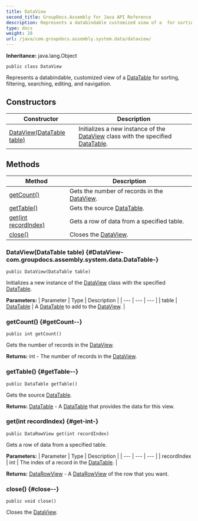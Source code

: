 ```yaml
---
title: DataView
second_title: GroupDocs.Assembly for Java API Reference
description: Represents a databindable customized view of a  for sorting filtering searching editing and navigation.
type: docs
weight: 28
url: /java/com.groupdocs.assembly.system.data/dataview/
---
```

**Inheritance:**
java.lang.Object
```
public class DataView
```

Represents a databindable, customized view of a [DataTable](../../com.groupdocs.assembly.system.data/datatable) for sorting, filtering, searching, editing, and navigation.
## Constructors

| Constructor | Description |
| --- | --- |
| [DataView(DataTable table)](#DataView-com.groupdocs.assembly.system.data.DataTable-) | Initializes a new instance of the [DataView](../../com.groupdocs.assembly.system.data/dataview) class with the specified [DataTable](../../com.groupdocs.assembly.system.data/datatable). |
## Methods

| Method | Description |
| --- | --- |
| [getCount()](#getCount--) | Gets the number of records in the [DataView](../../com.groupdocs.assembly.system.data/dataview). |
| [getTable()](#getTable--) | Gets the source [DataTable](../../com.groupdocs.assembly.system.data/datatable). |
| [get(int recordIndex)](#get-int-) | Gets a row of data from a specified table. |
| [close()](#close--) | Closes the [DataView](../../com.groupdocs.assembly.system.data/dataview). |
### DataView(DataTable table) {#DataView-com.groupdocs.assembly.system.data.DataTable-}
```
public DataView(DataTable table)
```


Initializes a new instance of the [DataView](../../com.groupdocs.assembly.system.data/dataview) class with the specified [DataTable](../../com.groupdocs.assembly.system.data/datatable).

**Parameters:**
| Parameter | Type | Description |
| --- | --- | --- |
| table | [DataTable](../../com.groupdocs.assembly.system.data/datatable) | A [DataTable](../../com.groupdocs.assembly.system.data/datatable) to add to the [DataView](../../com.groupdocs.assembly.system.data/dataview). |

### getCount() {#getCount--}
```
public int getCount()
```


Gets the number of records in the [DataView](../../com.groupdocs.assembly.system.data/dataview).

**Returns:**
int - The number of records in the [DataView](../../com.groupdocs.assembly.system.data/dataview).
### getTable() {#getTable--}
```
public DataTable getTable()
```


Gets the source [DataTable](../../com.groupdocs.assembly.system.data/datatable).

**Returns:**
[DataTable](../../com.groupdocs.assembly.system.data/datatable) - A [DataTable](../../com.groupdocs.assembly.system.data/datatable) that provides the data for this view.
### get(int recordIndex) {#get-int-}
```
public DataRowView get(int recordIndex)
```


Gets a row of data from a specified table.

**Parameters:**
| Parameter | Type | Description |
| --- | --- | --- |
| recordIndex | int | The index of a record in the [DataTable](../../com.groupdocs.assembly.system.data/datatable). |

**Returns:**
[DataRowView](../../com.groupdocs.assembly.system.data/datarowview) - A [DataRowView](../../com.groupdocs.assembly.system.data/datarowview) of the row that you want.
### close() {#close--}
```
public void close()
```


Closes the [DataView](../../com.groupdocs.assembly.system.data/dataview).

